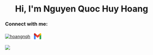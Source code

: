 <h1 align="center">Hi, I'm Nguyen Quoc Huy Hoang </h1>

<h3 align="left">Connect with me:</h3>
<p align="left">

<a href="https://www.facebook.com/nguyenquochuyhoang" target="_blank"><img align="center" src="https://raw.githubusercontent.com/rahuldkjain/github-profile-readme-generator/master/src/images/icons/Social/facebook.svg" alt="hoangnqh" height="30" width="40" /></a>
<a href="mailto:nqhhoang2002@gmail.com" target="_blank"><img align="center" src="https://raw.githubusercontent.com/hoangnqh/hoangnqh/main/img/gmail.png" alt="hoangnqh" height="30" width="40" /></a>


<img src="https://github-readme-stats.vercel.app/api/top-langs?username=hoangnqh&layout=compact"/>
